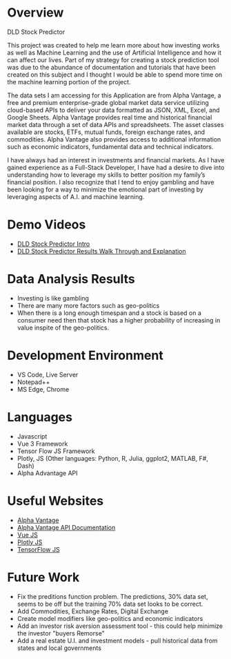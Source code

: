 # Overview

DLD Stock Predictor

This project was created to help me learn more about how investing works as well as Machine Learning and the use of Artificial Intelligence and how it can affect our lives. Part of my strategy for creating a stock prediction tool was due to the abundance of documentation and tutorials that have been created on this subject and I thought I would be able to spend more time on the machine learning portion of the project.

The data sets I am accessing for this Application are from Alpha Vantage, a free and premium enterprise-grade global market data service utilizing cloud-based APIs to deliver your data formatted as JSON, XML, Excel, and Google Sheets. Alpha Vantage provides real time and historical financial market data through a set of data APIs and spreadsheets. The asset classes available are stocks, ETFs, mutual funds, foreign exchange rates, and commodities. Alpha Vantage also provides access to additional information such as economic indicators, fundamental data and technical indicators. 

I have always had an interest in investments and financial markets. As I have gained experience as a Full-Stack Developer, I have had a desire to dive into understanding how to leverage my skills to better position my family’s financial position. I also recognize that I tend to enjoy gambling and have been looking for a way to minimize the emotional part of investing by leveraging aspects of A.I. and machine learning.

# Demo Videos

* [DLD Stock Predictor Intro ](https://youtu.be/lEaxt2eYrpY)
* [DLD Stock Predictor Results Walk Through and Explanation](https://youtu.be/Xg7i2td3_JQ)

# Data Analysis Results

* Investing is like gambling
* There are many more factors such as geo-politics 
* When there is a long enough timespan and a stock is based on a consumer need then that stock has a higher probability of increasing in value inspite of the geo-politics.

# Development Environment

* VS Code, Live Server
* Notepad++
* MS Edge, Chrome

# Languages

* Javascript
* Vue 3 Framework
* Tensor Flow JS Framework
* Plotly, JS (Other languages: Python, R, Julia, ggplot2, MATLAB, F#, Dash)
* Alpha Advantage API

# Useful Websites

* [Alpha Vantage](https://www.alphavantage.co/)
* [Alpha Vantage API Documentation](https://www.alphavantage.co/documentation/)
* [Vue JS](https://vuejs.org/)
* [Plotly JS](https://plotly.com/javascript/)
* [TensorFlow JS](https://www.tensorflow.org/js)

# Future Work

* Fix the preditions function problem. The predictions, 30% data set, seems to be off but the training 70% data set looks to be correct.
* Add Commodities, Exchange Rates, Digital Exchange
* Create model modifiers like geo-politics and economic indicators  
* Add an investor risk aversion assessment tool - this could help minimize the investor "buyers Remorse"
* Add a real estate U.I. and investment models - pull historical data from states and local governments